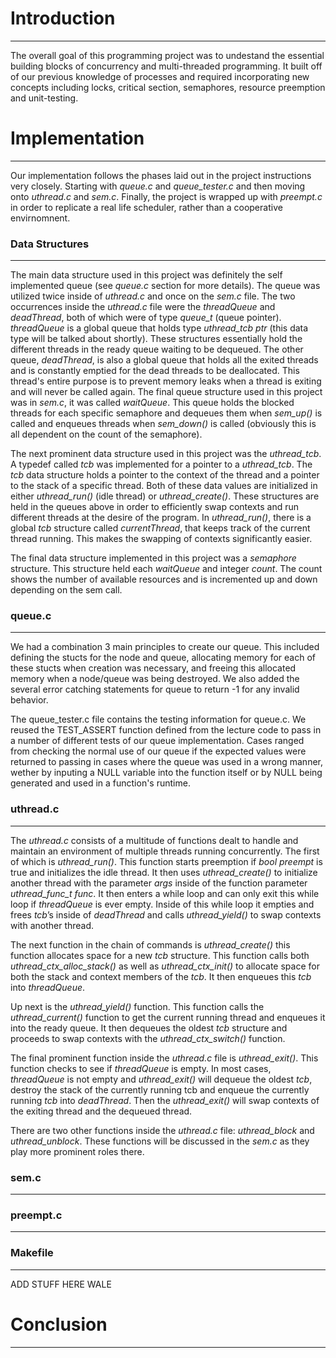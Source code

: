 # Introduction
------
The overall goal of this programming project was to undestand the essential building blocks of concurrency and multi-threaded programming. It built off of our previous knowledge of processes and required incorporating new concepts including locks, critical section, semaphores, resource preemption and unit-testing.
# Implementation
------
Our implementation follows the phases laid out in the project instructions very closely. Starting with *queue.c* and *queue_tester.c* and then moving onto *uthread.c* and *sem.c*. Finally, the project is wrapped up with *preempt.c* in order to replicate a real life scheduler, rather than a cooperative envirnomnent. 
### Data Structures
------
The main data structure used in this project was definitely the self implemented queue (see *queue.c* section for more details). The queue was utilized twice inside of *uthread.c* and once on the *sem.c* file. The two occurrences inside the *uthread.c* file were the *threadQueue* and *deadThread*, both of which were of type *queue_t* (queue pointer). *threadQueue* is a global queue that holds type *uthread_tcb ptr* (this data type will be talked about shortly). These structures essentially hold the different threads in the ready queue waiting to be dequeued. The other queue, *deadThread*, is also a global queue that holds all the exited threads and is constantly emptied for the dead threads to be deallocated. This thread's entire purpose is to prevent memory leaks when a thread is exiting and will never be called again. The final queue structure used in this project was in *sem.c*, it was called *waitQueue*. This queue holds the blocked threads for each specific semaphore and dequeues them when *sem_up()* is called and enqueues threads when *sem_down()* is called (obviously this is all dependent on the count of the semaphore). 

The next prominent data structure used in this project was the *uthread_tcb*. A typedef called *tcb* was implemented for a pointer to a *uthread_tcb*. The *tcb* data structure holds a pointer to the context of the thread and a pointer to the stack of a specific thread. Both of these data values are initialized in either *uthread_run()* (idle thread) or *uthread_create()*. These structures are held in the queues above in order to efficiently swap contexts and run different threads at the desire of the program. In *uthread_run()*, there is a global *tcb* structure called *currentThread*, that keeps track of the current thread running. This makes the swapping of contexts significantly easier. 

The final data structure implemented in this project was a *semaphore* structure. This structure held each *waitQueue* and integer *count*. The count shows the number of available resources and is incremented up and down depending on the sem call. 
### queue.c
------
We had a combination 3 main principles to create our queue. This included defining the stucts for the node and queue, allocating memory for each of these stucts when creation was necessary, and freeing this allocated memory when a node/queue was being destroyed. We also added the several error catching statements for queue to return -1 for any invalid behavior.

The queue_tester.c file contains the testing information for queue.c. We reused the TEST_ASSERT function defined from the lecture code to pass in a number of different tests of our queue implementation. Cases ranged from checking the normal use of our queue if the expected values were returned to passing in cases where the queue was used in a wrong manner, wether by inputing a NULL variable into the function itself or by NULL being generated and used in a function's runtime.
### uthread.c
------
The *uthread.c* consists of a multitude of functions dealt to handle and maintain an environment of multiple threads running concurrently. The first of which is *uthread_run()*. This function starts preemption if *bool preempt* is true and initializes the idle thread. It then uses *uthread_create()* to initialize another thread with the parameter *args* inside of the function parameter *uthread_func_t func*. It then enters a while loop and can only exit this while loop if *threadQueue* is ever empty. Inside of this while loop it empties and frees *tcb*’s inside of *deadThread* and calls *uthread_yield()* to swap contexts with another thread. 

The next function in the chain of commands is *uthread_create()* this function allocates space for a new *tcb* structure. This function calls both *uthread_ctx_alloc_stack()* as well as *uthread_ctx_init()* to allocate space for both the stack and context members of the *tcb*. It then enqueues this *tcb* into *threadQueue*. 

Up next is the *uthread_yield()* function. This function calls the *uthread_current()* function to get the current running thread and enqueues it into the ready queue. It then dequeues the oldest *tcb* structure and proceeds to swap contexts with the *uthread_ctx_switch()* function. 

The final prominent function inside the *uthread.c* file is *uthread_exit()*. This function checks to see if *threadQueue* is empty. In most cases, *threadQueue* is not empty and *uthread_exit()* will dequeue the oldest *tcb*, destroy the stack of the currently running tcb and enqueue the currently running *tcb* into *deadThread*. Then the *uthread_exit()* will swap contexts of the exiting thread and the dequeued thread. 

There are two other functions inside the *uthread.c* file: *uthread_block* and *uthread_unblock*. These functions will be discussed in the *sem.c* as they play more prominent roles there.
### sem.c
------
### preempt.c
------
### Makefile
------
ADD STUFF HERE WALE
# Conclusion
------
